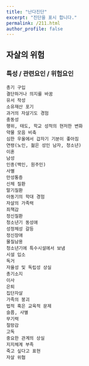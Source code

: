 ```yaml
---
title: "난다진단"
excerpt: "진단을 표시 합니다."
permalink: /211.html
author_profile: false
---
```

## 자살의 위험



### 특성 / 관련요인 / 위험요인

>   

    총기 구입
    결단하거나 의지를 바꿈
    유서 작성
    소유재산 포기
    과거의 자살기도 경험
    충동성
    행위, 태도, 학교 성적의 현저한 변화
    약물 모음 비축
    심한 우울에서 갑자기 기분이 좋아짐
    연령(노인, 젊은 성인 남자, 청소년)
    이혼
    남성
    인종(백인, 원주민)
    사별
    만성통증
    신체 질환
    말기질환
    아동기의 학대 경험
    자살의 가족력
    죄책감
    정신질환
    청소년기 동성애
    성정체성 갈등
    정신장애
    물질남용
    청소년기에 특수시설에서 보냄
    시설 입소
    독거
    자율성 및 독립성 상실
    총기소지
    이사
    은퇴
    집단자살
    가족의 붕괴
    법적 혹은 교육적 문제
    슬픔, 사별
    무기력
    절망감
    고독
    중요한 관계의 상실
    지지체계 부족
    죽고 싶다고 표현
    자살 위협
